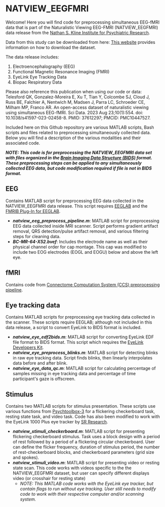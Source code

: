 # NATVIEW_EEGFMRI
Welcome! Here you will find code for preprocessing simultaneous EEG-fMRI data that is part of the Naturalistic Viewing EEG-FMRI (NATVIEW_EEGFMRI) data release from the [Nathan S. Kline Institute for Psychiatric Research](https://www.nki.rfmh.org/).

Data from this study can be downloaded from here:
[This website](https://fcon_1000.projects.nitrc.org/indi/retro/nat_view.html) provides information on how to download the dataset. 


The data release includes:
1. Electroencephalography (EEG)
2. Functional Magnetic Resonance Imaging (FMRI)
3. EyeLink Eye Tracking Data
4. Biopac Respiratory Data

Please also reference this publication when using our code or data:
Telesford QK, Gonzalez-Moreira E, Xu T, Tian Y, Colcombe SJ, Cloud J, Russ BE, Falchier A, Nentwich M, Madsen J, Parra LC, Schroeder CE, Milham MP, Franco AR. An open-access dataset of naturalistic viewing using simultaneous EEG-fMRI. Sci Data. 2023 Aug 23;10(1):554. doi: 10.1038/s41597-023-02458-8. PMID: 37612297; PMCID: PMC10447527.


Included here on this Github repository are various MATLAB scripts, Bash scripts and files related to preprocessing simultaneously collected data. Below you will find a description of the various modalities and their associated code.

***NOTE: This code is for preprocessing the NATVIEW_EEGFMRI data set with files organized in the [Brain Imaging Data Structure (BIDS)](https://bids.neuroimaging.io/) format. These preprocessing steps can be applied to any simultaneously collected EEG data, but code modification required if file is not in BIDS format.***


## EEG
Contains MATLAB script for preprocessing EEG data collected in the NATVIEW_EEGFMRI data release. This script requires [EEGLAB](https://sccn.ucsd.edu/eeglab/index.php) and the [FMRIB Plug-In for EEGLAB](https://fsl.fmrib.ox.ac.uk/eeglab/fmribplugin/).
* ***natview_eeg_preprocess_pipeline.m***: MATLAB script for preprocessing EEG data collected inside MRI scanner. Script performs gradient artifact removal, QRS detection/pulse artifact removal, and various filtering steps for cleaning data.
* ***BC-MR-64-X52.bvef***: Includes the electrode name as well as their physical channel order for cap montage. This cap was modified to include two EOG electrodes (EOGL and EOGU) below and above the left eye.

## fMRI
Contains code from [Connectome Computation System (CCS) preprocessing pipeline](https://github.com/TingsterX/CCS-pipeline).

## Eye tracking data
Contains MATLAB scripts for preprocessing eye tracking data collected in the scanner. These scripts require EEGLAB; although not included in this data release, a script to convert EyeLink to BIDS format is included.

* ***natview_eye_edf2bids.m***: MATLAB script for converting EyeLink EDF file format to BIDS format. This script which requires the [EyeLink Developers Kit](https://www.sr-research.com/support/thread-13.html).
* ***natview_eye_preprocess_blinks.m***: MATLAB script for detecting blinks in raw eye tracking data. Script finds blinks, then linearly interpolates data before and after blink.
* ***natview_eye_data_qc.m***: MATLAB script for calculating percentage of samples missing in eye tracking data and percentage of time participant's gaze is offscreen.

## Stimulus
Contains two MATLAB scripts for stimulus presentation. These scripts use various functions from [Psychtoolbox-3](http://psychtoolbox.org/) for a flickering checkerboard task, resting state task, and video task. Code has also been modified to work with the EyeLink 1000 Plus eye tracker by [SR Research](https://www.sr-research.com/).
* ***natview_stimuli_checkerboard.m***: MATLAB script for presenting flickering checkerboard stimulus. Task uses a block design with a period of rest followed by a period of a flickering circular checkerboard. User can define the flicker frequency, duration of stimulus period, the number of rest-checkerboard blocks, and checkerboard parameters (grid size and spokes).
* ***natview_stimuli_video.m***: MATLAB script for presenting video or resting state scan. This code works with videos specific to the the NATVIEW_EEGFMRI dataset, but user can specify different displays video (or crosshair for resting state)  
  - _NOTE: This MATLAB code works with the EyeLink eye tracker, but contain flags to run without eye tracking. User still needs to modify code to work with their respective computer and/or scanning system._
